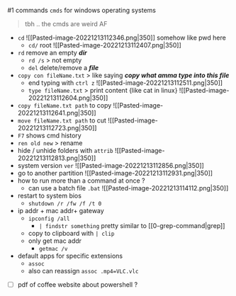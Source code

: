 #1 
commands `cmds` for windows operating systems
> tbh .. the cmds are weird AF
- `cd` 
  ![[Pasted-image-20221213112346.png|350]] somehow like pwd here
	- `cd/` root 
	  ![[Pasted-image-20221213112407.png|350]]
- `rd` remove an empty ***dir***
	- `rd /s` > not empty
	- `del` delete/remove a ***file***
- `copy con fileName.txt` > like saying ***copy what amma type into this file***
	- end typing with `ctrl z`
	  ![[Pasted-image-20221213112511.png|350]]
	- `type fileName.txt` > print content {like cat in linux} 
	  ![[Pasted-image-20221213112604.png|350]]
- `copy fileName.txt path` to copy 
  ![[Pasted-image-20221213112641.png|350]]
- `move fileName.txt path` to cut 
	  ![[Pasted-image-20221213112723.png|350]]
- `F7` shows cmd history
- `ren old new` > rename
- hide / unhide folders with `attrib`
  ![[Pasted-image-20221213112813.png|350]]
- system version `ver` 
  ![[Pasted-image-20221213112856.png|350]]
- go to another partition 
  ![[Pasted-image-20221213112931.png|350]]
- how to run more than a command at once ?
	- can use a batch file `.bat` ![[Pasted-image-20221213114112.png|350]]
- restart to system bios
	- `shutdown /r /fw /f /t 0`
- ip addr + mac addr+ gateway 
	- `ipconfig /all`
		-  `| findstr something` pretty similar to [[0-grep-command|grep]]
	- copy to clipboard with `| clip`
	- only get mac addr
		- `getmac /v`
- default apps for specific extensions
	- `assoc`
	- also can reassign `assoc .mp4=VLC.vlc`
- [ ] pdf of coffee website about powershell ?